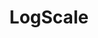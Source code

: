 ---
description: Take logs from any source and make them usable. Get started with LogScale
  Community Edition for free.
link: https://crowdstrike.com/lce
shortname: crowdstrike.com-ssh
title: LogScale
---